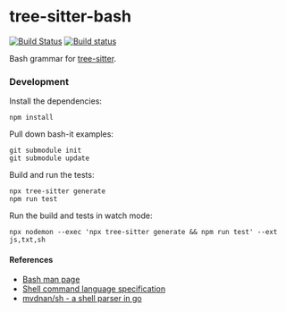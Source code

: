 tree-sitter-bash
================

[![Build Status](https://travis-ci.org/tree-sitter/tree-sitter-bash.svg?branch=master)](https://travis-ci.org/tree-sitter/tree-sitter-bash)
[![Build status](https://ci.appveyor.com/api/projects/status/9mbap95nldligssx/branch/master?svg=true)](https://ci.appveyor.com/project/maxbrunsfeld/tree-sitter-bash/branch/master)

Bash grammar for [tree-sitter](https://github.com/tree-sitter/tree-sitter).

### Development

Install the dependencies:

    npm install


Pull down bash-it examples:

    git submodule init
    git submodule update


Build and run the tests:

    npx tree-sitter generate
    npm run test

Run the build and tests in watch mode:

    npx nodemon --exec 'npx tree-sitter generate && npm run test' --ext js,txt,sh

#### References

* [Bash man page](http://man7.org/linux/man-pages/man1/bash.1.html#SHELL_GRAMMAR)
* [Shell command language specification](http://pubs.opengroup.org/onlinepubs/9699919799/utilities/V3_chap02.html)
* [mvdnan/sh - a shell parser in go](https://github.com/mvdan/sh)
